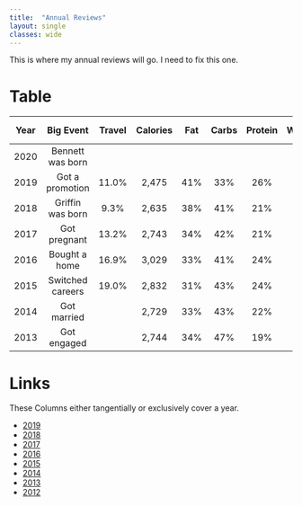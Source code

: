 ```yaml
---
title:  "Annual Reviews"
layout: single
classes: wide
---
```


This is where my annual reviews will go. I need to fix this one.

# Table

| Year |       Big Event      | Travel | Calories |  Fat  | Carbs  | Protein  | Workouts |   Bedtime  |    Wake   | Sleep Duration | Weight |
|:----:|:--------------------:|:------:|:--------:|:------:|:-------:|:---------:|:---------:|:----------:|:---------:|:--------------:|:------:|
| 2020 | Bennett was born    |       |       |       |      |      |           |            |          |                |        |
| 2019 | Got a promotion    | 11.0% | 2,475 | 41%   |  33% | 26%  |    129    | 11:08p |  6:16a |      7:33      |  221.1 |
| 2018 | Griffin was born   |  9.3% | 2,635 | 38%   |  41% | 21%  |     97    | 11:40p |  6:05a |      6:50      |  229.7 |
| 2017 | Got pregnant       | 13.2% | 2,743 | 34%   |  42% | 21%  |    126    | 11:09p |  6:25a |      7:24      |  230.3 |
| 2016 | Bought a home      | 16.9% | 3,029 | 33%   |  41% | 24%  |    159    | 11:17p |  6:31a |      7:22      |  228.2 |
| 2015 | Switched careers   | 19.0% | 2,832 | 31%   |  43% | 24%  |     97    | 11:51p |  7:10a |      7:33      |  230.3 |
| 2014 | Got married        |       | 2,729 | 33%   |  43% | 22%  |     85    | 11:56p |    -     |      7:29      |  229.6 |
| 2013 | Got engaged        |       | 2,744 | 34%   |  47% | 19%  |     58    |            |          |                |        |

# Links
These Columns either tangentially or exclusively cover a year.

- [2019](https://aarongilly.com/384-2020-is-the-future/)
- [2018](https://aarongilly.com/359-retrospective/)
- [2017](https://aarongilly.com/331-no-zero-days-escape-rooms-podcast/)
- [2016](https://aarongilly.com/304-2017-is-prime-number/)
- [2015](https://aarongilly.com/277-year-year-1/)
- [2014](https://aarongilly.com/226-build-it-yourself/)
- [2013](https://aarongilly.com/132-30-day-challenges-dominion-box-and/)
- [2012](https://aarongilly.com/55/)